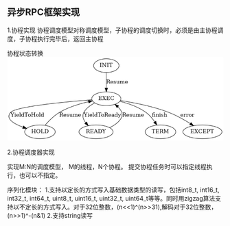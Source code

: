 ## 异步RPC框架实现

1.协程实现
协程调度模型对称调度模型，子协程的调度切换时，必须是由主协程调度，子协程执行完毕后，返回主协程

协程状态转换
![avatar](https://raw.githubusercontent.com/suololololo/AsyncRPC/master/img/fiber_std.png)


2.协程调度器实现

实现M:N的调度模型， M的线程，N个协程。
提交协程任务时可以指定线程执行，也可以不指定。

序列化模块：
1.支持以定长的方式写入基础数据类型的读写，包括int8_t, int16_t, int32_t, int64_t, uint8_t, uint16_t, uint32_t, uint64_t等等。同时用zigzag算法支持以不定长的方式写入。对于32位整数，(n<<1)^(n>>31),解码对于32位整数，(n>>1)^-(n&1)
2.支持string读写